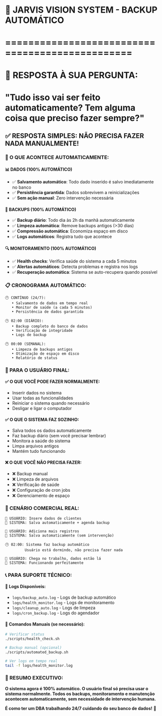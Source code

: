 # 🤖 JARVIS VISION SYSTEM - BACKUP AUTOMÁTICO
# ================================================

# 🎯 RESPOSTA À SUA PERGUNTA:
# "Tudo isso vai ser feito automaticamente? Tem alguma coisa que preciso fazer sempre?"

## ✅ RESPOSTA SIMPLES: **NÃO PRECISA FAZER NADA MANUALMENTE!**

### 🚀 O QUE ACONTECE AUTOMATICAMENTE:

#### 📊 **DADOS (100% AUTOMÁTICO)**
- ✅ **Salvamento automático**: Todo dado inserido é salvo imediatamente no banco
- ✅ **Persistência garantida**: Dados sobrevivem a reinicializações
- ✅ **Sem ação manual**: Zero intervenção necessária

#### 💾 **BACKUPS (100% AUTOMÁTICO)**
- ✅ **Backup diário**: Todo dia às 2h da manhã automaticamente
- ✅ **Limpeza automática**: Remove backups antigos (>30 dias)
- ✅ **Compressão automática**: Economiza espaço em disco
- ✅ **Logs automáticos**: Registra tudo que acontece

#### 🔍 **MONITORAMENTO (100% AUTOMÁTICO)**
- ✅ **Health checks**: Verifica saúde do sistema a cada 5 minutos
- ✅ **Alertas automáticos**: Detecta problemas e registra nos logs
- ✅ **Recuperação automática**: Sistema se auto-recupera quando possível

### 📋 CRONOGRAMA AUTOMÁTICO:

```
🕐 CONTÍNUO (24/7):
   • Salvamento de dados em tempo real
   • Monitor de saúde (a cada 5 minutos)
   • Persistência de dados garantida

🕑 02:00 (DIÁRIO):
   • Backup completo do banco de dados
   • Verificação de integridade
   • Logs de backup

🕐 00:00 (SEMANAL):
   • Limpeza de backups antigos
   • Otimização de espaço em disco
   • Relatório de status
```

### 🎯 PARA O USUÁRIO FINAL:

#### ✅ **O QUE VOCÊ PODE FAZER NORMALMENTE:**
- Inserir dados no sistema
- Usar todas as funcionalidades
- Reiniciar o sistema quando necessário
- Desligar e ligar o computador

#### ✅ **O QUE O SISTEMA FAZ SOZINHO:**
- Salva todos os dados automaticamente
- Faz backup diário (sem você precisar lembrar)
- Monitora a saúde do sistema
- Limpa arquivos antigos
- Mantém tudo funcionando

#### ❌ **O QUE VOCÊ NÃO PRECISA FAZER:**
- ❌ Backup manual
- ❌ Limpeza de arquivos
- ❌ Verificação de saúde
- ❌ Configuração de cron jobs
- ❌ Gerenciamento de espaço

### 🏢 CENÁRIO COMERCIAL REAL:

```
👤 USUÁRIO: Insere dados de clientes
🤖 SISTEMA: Salva automaticamente + agenda backup

👤 USUÁRIO: Adiciona mais registros
🤖 SISTEMA: Salva automaticamente (sem intervenção)

🕑 02:00: Sistema faz backup automático
         Usuário está dormindo, não precisa fazer nada

👤 USUÁRIO: Chega no trabalho, dados estão lá
🤖 SISTEMA: Funcionando perfeitamente
```

### 📞 PARA SUPORTE TÉCNICO:

#### 📁 **Logs Disponíveis:**
- `logs/backup_auto.log` - Logs de backup automático
- `logs/health_monitor.log` - Logs de monitoramento
- `logs/cleanup_auto.log` - Logs de limpeza
- `logs/cron_backup.log` - Logs do agendador

#### 🔧 **Comandos Manuais (se necessário):**
```bash
# Verificar status
./scripts/health_check.sh

# Backup manual (opcional)
./scripts/automated_backup.sh

# Ver logs em tempo real
tail -f logs/health_monitor.log
```

### 🎉 RESUMO EXECUTIVO:

**O sistema agora é 100% automático. O usuário final só precisa usar o sistema normalmente. Todos os backups, monitoramento e manutenção acontecem automaticamente, sem necessidade de intervenção humana.**

**É como ter um DBA trabalhando 24/7 cuidando do seu banco de dados!** 🚀
